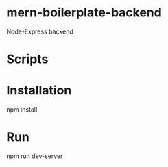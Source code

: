 # mern-boilerplate-backend
Node-Express backend
# Scripts
# Installation
npm install
# Run 
npm run dev-server

